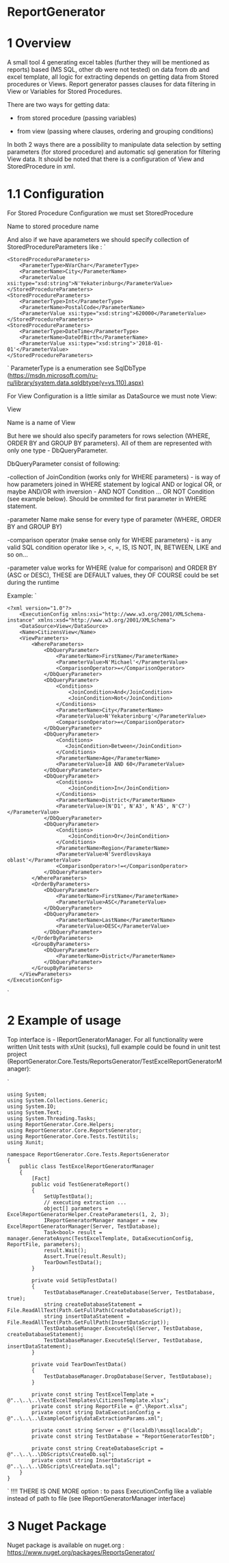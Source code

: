 # ReportGenerator
# 1 Overview
A small tool 4 generating excel tables (further they will be mentioned as reports) based (MS SQL, other db were not tested) on data from db and excel template, all logic for extracting depends on getting data from Stored procedures or Views. Report generator passes clauses for data filtering in View or Variables for Stored Procedures.

There are two ways for getting data:

- from stored procedure (passing variables)

- from view (passing where clauses, ordering and grouping conditions)

In both 2 ways there are a possibility to manipulate data selection by setting parameters (for stored procedure) and automatic sql generation for filtering View data.
It should be noted that there is a configuration of View and StoredProcedure in xml.

# 1.1 Configuration
For Stored Procedure Configuration we must set <DataSource>StoredProcedure</DataSource>

Name to stored procedure name

And also if we have aparameters we should specify collection of StoredProcedureParameters like :
`

    <StoredProcedureParameters>
        <ParameterType>NVarChar</ParameterType>
        <ParameterName>City</ParameterName>
        <ParameterValue xsi:type="xsd:string">N'Yekaterinburg</ParameterValue>
    </StoredProcedureParameters>
    <StoredProcedureParameters>
        <ParameterType>Int</ParameterType>
        <ParameterName>PostalCode</ParameterName>
        <ParameterValue xsi:type="xsd:string">620000</ParameterValue>
    </StoredProcedureParameters>
    <StoredProcedureParameters>
        <ParameterType>DateTime</ParameterType>
        <ParameterName>DateOfBirth</ParameterName>
        <ParameterValue xsi:type="xsd:string">'2018-01-01'</ParameterValue>
    </StoredProcedureParameters>
  `
ParameterType is a enumeration see SqlDbType (https://msdn.microsoft.com/ru-ru/library/system.data.sqldbtype(v=vs.110).aspx)

For View Configuration is a little similar as DataSource we must note View:

<DataSource>View</DataSource>

Name is a name of View

But here we should also specify parameters for rows selection (WHERE, ORDER BY and GROUP BY parameters). All of them are represented with only one type - DbQueryParameter.

DbQueryParameter consist of following:

-collection of JoinCondition (works only for WHERE parameters) - is way of how parameters joined in WHERE statement by logical AND or logical OR, or maybe AND/OR with inversion - AND NOT Condition ... OR NOT Condition (see example below). Should be ommited for first parameter in WHERE statement.

-parameter Name make sense for every type of parameter (WHERE, ORDER BY and GROUP BY)

-comparison operator (make sense only for WHERE parameters) - is any valid SQL condition operator like >, <, =, IS, IS NOT, IN, BETWEEN, LIKE and so on...

-parameter value works for WHERE (value for comparison) and ORDER BY (ASC or DESC),  THESE are DEFAULT values, they OF COURSE could be set during the runtime

Example:
`

    <?xml version="1.0"?>
        <ExecutionConfig xmlns:xsi="http://www.w3.org/2001/XMLSchema-instance" xmlns:xsd="http://www.w3.org/2001/XMLSchema">
        <DataSource>View</DataSource>
        <Name>CitizensView</Name>
        <ViewParameters>
            <WhereParameters>
                <DbQueryParameter>
                    <ParameterName>FirstName</ParameterName>
                    <ParameterValue>N'Michael'</ParameterValue>
                    <ComparisonOperator>=</ComparisonOperator>
                </DbQueryParameter>
                <DbQueryParameter>
                    <Conditions>
                        <JoinCondition>And</JoinCondition>
                        <JoinCondition>Not</JoinCondition>
                    </Conditions>
                    <ParameterName>City</ParameterName>
                    <ParameterValue>N'Yekaterinburg'</ParameterValue>
                    <ComparisonOperator>=</ComparisonOperator>
                </DbQueryParameter>
                <DbQueryParameter>
                    <Conditions>
                       <JoinCondition>Between</JoinCondition>
                    </Conditions>
                    <ParameterName>Age</ParameterName>
                    <ParameterValue>18 AND 60</ParameterValue>
                </DbQueryParameter>
                <DbQueryParameter>
                    <Conditions>
                        <JoinCondition>In</JoinCondition>
                    </Conditions>
                    <ParameterName>District</ParameterName>
                    <ParameterValue>(N'D1', N'A3', N'A5', N'C7')</ParameterValue>
                </DbQueryParameter>
                <DbQueryParameter>
                    <Conditions>
                        <JoinCondition>Or</JoinCondition>
                    </Conditions>
                    <ParameterName>Region</ParameterName>
                    <ParameterValue>N'Sverdlovskaya oblast'</ParameterValue>
                    <ComparisonOperator>!=</ComparisonOperator>
                </DbQueryParameter>
            </WhereParameters>
            <OrderByParameters>
                <DbQueryParameter>
                    <ParameterName>FirstName</ParameterName>
                    <ParameterValue>ASC</ParameterValue>
                </DbQueryParameter>
                <DbQueryParameter>
                    <ParameterName>LastName</ParameterName>
                    <ParameterValue>DESC</ParameterValue>
                </DbQueryParameter>
            </OrderByParameters>
            <GroupByParameters>
                <DbQueryParameter>
                    <ParameterName>District</ParameterName>
                </DbQueryParameter>
            </GroupByParameters>
        </ViewParameters>
    </ExecutionConfig>
`

# 2 Example of usage
Top interface is - IReportGeneratorManager.
For all functionality were written Unit tests with xUnit (sucks), full example could be found in unit test project (ReportGenerator.Core.Tests/ReportsGenerator/TestExcelReportGeneratorManager):

`

    using System;
    using System.Collections.Generic;
    using System.IO;
    using System.Text;
    using System.Threading.Tasks;
    using ReportGenerator.Core.Helpers;
    using ReportGenerator.Core.ReportsGenerator;
    using ReportGenerator.Core.Tests.TestUtils;
    using Xunit;

    namespace ReportGenerator.Core.Tests.ReportsGenerator
    {
        public class TestExcelReportGeneratorManager
        {
            [Fact]
            public void TestGenerateReport()
            {
                SetUpTestData();
                // executing extraction ...
                object[] parameters = ExcelReportGeneratorHelper.CreateParameters(1, 2, 3);
                IReportGeneratorManager manager = new ExcelReportGeneratorManager(Server, TestDatabase);
                Task<bool> result = manager.GenerateAsync(TestExcelTemplate, DataExecutionConfig, ReportFile, parameters);
                result.Wait();
                Assert.True(result.Result);
                TearDownTestData();
            }

            private void SetUpTestData()
            {
                TestDatabaseManager.CreateDatabase(Server, TestDatabase, true);
                string createDatabaseStatement = File.ReadAllText(Path.GetFullPath(CreateDatabaseScript));
                string insertDataStatement = File.ReadAllText(Path.GetFullPath(InsertDataScript));
                TestDatabaseManager.ExecuteSql(Server, TestDatabase, createDatabaseStatement);
                TestDatabaseManager.ExecuteSql(Server, TestDatabase, insertDataStatement);
            }

            private void TearDownTestData()
            {
                TestDatabaseManager.DropDatabase(Server, TestDatabase);
            }

            private const string TestExcelTemplate = @"..\..\..\TestExcelTemplates\CitizensTemplate.xlsx";
            private const string ReportFile = @".\Report.xlsx";
            private const string DataExecutionConfig = @"..\..\..\ExampleConfig\dataExtractionParams.xml";

            private const string Server = @"(localdb)\mssqllocaldb";
            private const string TestDatabase = "ReportGeneratorTestDb";

            private const string CreateDatabaseScript = @"..\..\..\DbScripts\CreateDb.sql";
            private const string InsertDataScript = @"..\..\..\DbScripts\CreateData.sql";
        }
    }
  `
  !!!! THERE IS ONE MORE option : to pass ExecutionConfig like a valiable instead of path to file (see IReportGeneratorManager interface)
  
  # 3 Nuget Package
  Nuget package is available on nuget.org : https://www.nuget.org/packages/ReportsGenerator/
